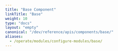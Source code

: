 ```yaml
---
title: "Base Component"
linkTitle: "Base"
weight: 10
type: "docs"
layout: "empty"
canonical: "/dev/reference/apis/components/base/"
aliases:
  - /operate/modules/configure-modules/base/
---
```

